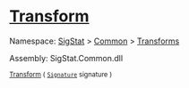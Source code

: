 # [Transform](./Binarization-100663642.md)

Namespace: [SigStat]() > [Common](./../../README.md) > [Transforms](./../README.md)

Assembly: SigStat.Common.dll

<sub>[Transform](./Binarization-100663642.md) ( [`Signature`](./../../Signature.md) signature )</sub>              <sub></sub>
